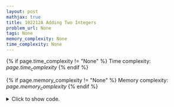 ```yaml
---
layout: post
mathjax: true
title: 102212A Adding Two Integers
problem_url: None
tags: None
memory_complexity: None
time_complexity: None
---
```




{% if page.time_complexity != "None" %}
Time complexity: ${{ page.time_complexity }}$
{% endif %}

{% if page.memory_complexity != "None" %}
Memory complexity: ${{ page.memory_complexity }}$
{% endif %}

<details>
<summary>
<p style="display:inline">Click to show code.</p>
</summary>
```cpp
{% raw %}
using namespace std;
int main(void)
{
    int a, b;
    cin >> a >> b;
    cout << a + b << endl;
    return 0;
}

{% endraw %}
```
</details>

